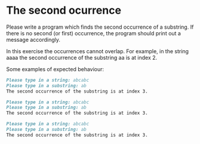 
# The second ocurrence

Please write a program which finds the second occurrence of a substring. If there is no second (or first) occurrence, the program should print out a message accordingly.

In this exercise the occurrences cannot overlap. For example, in the string aaaa the second occurrence of the substring aa is at index 2.

Some examples of expected behaviour:

```markdown
Please type in a string: abcabc
Please type in a substring: ab
The second occurrence of the substring is at index 3.
```

```markdown
Please type in a string: abcabc
Please type in a substring: ab
The second occurrence of the substring is at index 3.
```

```markdown
Please type in a string: abcabc
Please type in a substring: ab
The second occurrence of the substring is at index 3.
```
